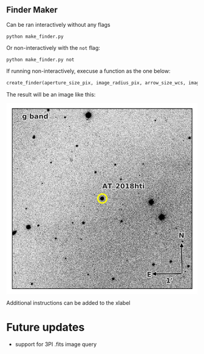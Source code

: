 ## Finder Maker

Can be ran interactively without any flags

```
python make_finder.py
```

Or non-interactively with the ```not``` flag:

```
python make_finder.py not
```

If running non-interactively, execuse a function as the one below:

```python
create_finder(aperture_size_pix, image_radius_pix, arrow_size_wcs, image_upper_std, image_lower_std, '11:50:58.0924', '10:23:35.5934', 'ZTF18adbyxua', 'g', instructions, interactive = False, image_name = 'ZTF18adbyxua.fits', do_tde = 'y', do_detection = 'y')
```

The result will be an image like this:
<p align="center"><img src="AT_2018hti_finder.jpg" align="center" alt="2017gwm" width="900"/></p>
Additional instructions can be added to the xlabel

# Future updates
- support for 3PI .fits image query
